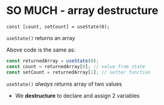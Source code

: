 # SO MUCH - array destructure

`const [count, setCount] = useState(0);`

`useState()` returns an array

Above code is the same as:

```js
const returnedArray = useState(0);
const count = returnedArray[0]; // value from state
const setCount = returnedArray[1]; // setter function
```

`useState()` _always_ returns array of two values
- We **destructure** to declare and assign 2 variables


